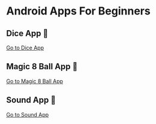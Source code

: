 
# Android Apps For Beginners


## Dice App :game_die:
[Go to Dice App](Dice)

## Magic 8 Ball App :8ball:
[Go to Magic 8 Ball App](Magic8Ball)

## Sound App :musical_keyboard:
[Go to Sound App](SoundApp)